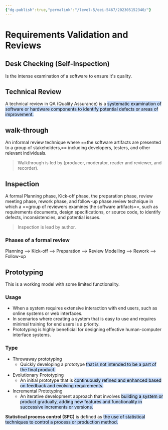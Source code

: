 ```yaml
---
{"dg-publish":true,"permalink":"/level-5/eei-5467/202305152340/"}
---
```



# Requirements Validation and Reviews
## Desk Checking (Self-Inspection)
Is the intense examination of a software to ensure it's quality.

## Technical Review
A technical review in QA (Quality Assurance) is a <mark style="background: #ADCCFFA6;">systematic examination of software or hardware components to identify potential defects or areas of improvement.</mark>

## walk-through
An informal review technique where ==the software artifacts are presented to a group of stakeholders,== including developers, testers, and other relevant individuals.
>Walkthrough is led by (producer, moderator, reader and reviewer, and recorder).
## Inspection
A formal Planning phase, Kick-off phase, the preparation phase, review meeting phase, rework phase, and follow-up phase.review technique in which a ==group of reviewers examines the software artifacts==, such as requirements documents, design specifications, or source code, to identify defects, inconsistencies, and potential issues.
>Inspection is lead by author.

### Phases of a formal review

Planning --> Kick-off --> Preparation --> Review Modelling --> Rework --> Follow-up

## Prototyping

This is a working model with some limited functionality.

### Usage
- When a system requires extensive interaction with end users, such as online systems or web interfaces.
- In scenarios where creating a system that is easy to use and requires minimal training for end users is a priority.
- Prototyping is highly beneficial for designing effective human-computer interface systems.
### Type
- Throwaway prototyping
	- Quickly developing a prototype <mark style="background: #ADCCFFA6;">that is not intended to be a part of the final product.</mark>
- Evolutionary Prototyping
	- An initial prototype that is <mark style="background: #ADCCFFA6;">continuously refined and enhanced based on feedback and evolving requirements.</mark>
- Incremental Prototyping
	- An iterative development approach that involves <mark style="background: #ADCCFFA6;">building a system or product gradually, adding new features and functionality in successive increments or versions.</mark>


**Statistical process control (SPC)** is defined as <mark style="background: #ADCCFFA6;">the use of statistical techniques to control a process or production method.</mark>

